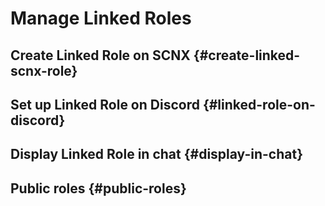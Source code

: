 # Manage Linked Roles

## Create Linked Role on SCNX {#create-linked-scnx-role}

## Set up Linked Role on Discord {#linked-role-on-discord}

## Display Linked Role in chat {#display-in-chat}

## Public roles {#public-roles}